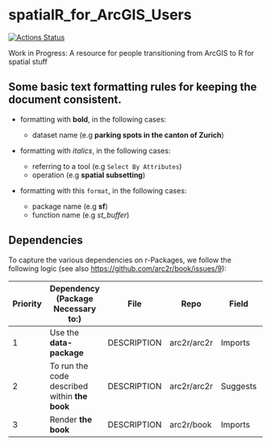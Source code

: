 # spatialR_for_ArcGIS_Users


[![Actions Status](https://github.com/arc2r/book/workflows/bookdown/badge.svg)](https://github.com/arc2r/book/actions)

Work in Progress: A resource for people transitioning from ArcGIS to R for spatial stuff


## Some basic text formatting rules for keeping the document consistent.

- formatting with __bold__, in the following cases:
    - dataset name (e.g __parking spots in the canton of Zurich__)
    
- formatting with _italics_, in the following cases:
    - referring to a tool (e.g `Select By Attributes`) 
    - operation (e.g __spatial subsetting__)

    
- formatting with this `format`, in the following cases:
    - package name (e.g __sf__)
    - function name (e.g _st_buffer_)

    
    
## Dependencies

To capture the various dependencies on r-Packages, we follow the following logic (see also https://github.com/arc2r/book/issues/9): 



| Priority 	| Dependency (Package Necessary to:)            	| File        	| Repo        	| Field    	| Eg.                 	|
|----------	|-----------------------------------------------	|-------------	|-------------	|----------	|---------------------	|
| 1        	| Use the **data-package**                      	| DESCRIPTION 	| arc2r/arc2r 	| Imports  	| `sf`, `raster`          	|
| 2        	| To run the code described within **the book** 	| DESCRIPTION 	| arc2r/arc2r 	| Suggests 	| `gstat`, `tmap`, `dplyr`  	|
| 3        	| Render **the book**                           	| DESCRIPTION 	| arc2r/book  	| Imports  	| `bookdown`, `rmarkdown` 	|
